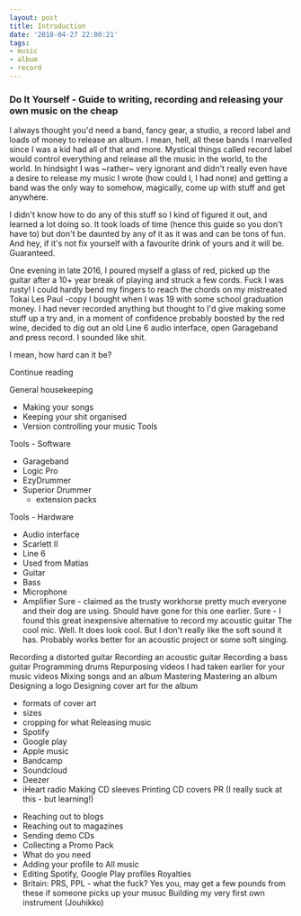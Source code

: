 ```yaml
---
layout: post
title: Introduction
date: '2018-04-27 22:00:21'
tags:
- music
- album
- record
---
```


### Do It Yourself - Guide to writing, recording and releasing your own music on the cheap

I always thought you'd need a band, fancy gear, a studio, a record label and loads of money to release an album. I mean, hell, all these bands I marvelled since I was a kid had all of that and more. Mystical things called record label would control everything and release all the music in the world, to the world. In hindsight I was ~rather~ very ignorant and didn't really even have a desire to release my music I wrote (how could I, I had none) and getting a band was the only way to somehow, magically, come up with stuff and get anywhere.

I didn't know how to do any of this stuff so I kind of figured it out, and learned a lot doing so. It took loads of time (hence this guide so you don't have to) but don't be daunted by any of it as it was and can be tons of fun. And hey, if it's not fix yourself with a favourite drink of yours and it will be. Guaranteed.

One evening in late 2016, I poured myself a glass of red, picked up the guitar after a 10+ year break of playing and struck a few cords. Fuck I was rusty! I could hardly bend my fingers to reach the chords on my mistreated Tokai Les Paul -copy I bought when I was 19 with some school graduation money. I had never recorded anything but thought to I'd give making some stuff up a try and, in a moment of confidence probably boosted by the red wine, decided to dig out an old Line 6 audio interface, open Garageband and press record. I sounded like shit.

I mean, how hard can it be?

Continue reading

General housekeeping
- Making your songs
- Keeping your shit organised
- Version controlling your music
Tools

Tools - Software
- Garageband
- Logic Pro
- EzyDrummer
- Superior Drummer
   * extension packs

Tools - Hardware
- Audio interface
- Scarlett II
- Line 6
- Used from Matias
- Guitar
- Bass
- Microphone
- Amplifier
Sure - claimed as the trusty workhorse pretty much everyone and their dog are using. Should have gone for this one earlier.
Sure - I found this great inexpensive alternative to record my acoustic guitar
The cool mic. Well. It does look cool. But I don't really like the soft sound it has. Probably works better for an acoustic project or some soft singing.

Recording a distorted guitar
Recording an acoustic guitar
Recording a bass guitar
Programming drums
Repurposing videos I had taken earlier for your music videos
Mixing songs and an album
Mastering
Mastering an album
Designing a logo
Designing cover art for the album
* formats of cover art
* sizes
* cropping for what
Releasing music
* Spotify
* Google play
* Apple music
* Bandcamp
* Soundcloud
* Deezer
* iHeart radio
Making CD sleeves
Printing CD covers
PR (I really suck at this - but learning!)
- Reaching out to blogs
- Reaching out to magazines
- Sending demo CDs
- Collecting a Promo Pack
- What do you need
- Adding your profile to All music
- Editing Spotify, Google Play profiles
Royalties
- Britain: PRS, PPL - what the fuck?
Yes you, may get a few pounds from these if someone picks up your musuc
Building my very first own instrument (Jouhikko)
